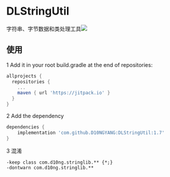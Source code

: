 # DLStringUtil
字符串、字节数据和类处理工具[![](https://jitpack.io/v/D10NGYANG/DLStringUtil.svg)](https://jitpack.io/#D10NGYANG/DLStringUtil)

## 使用
1 Add it in your root build.gradle at the end of repositories:
```gradle
allprojects {
  repositories {
    ...
    maven { url 'https://jitpack.io' }
  }
}
```
2 Add the dependency
```gradle
dependencies {
    implementation 'com.github.D10NGYANG:DLStringUtil:1.7'
}
```
3 混淆
```properties
-keep class com.d10ng.stringlib.** {*;}
-dontwarn com.d10ng.stringlib.**
```

